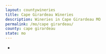 ```yaml
---
layout: countywineries
title: Cape Girardeau Wineries
description: Wineries in Cape Girardeau MO
permalink: /mo/cape girardeau/
county: cape girardeau
state: mo
---
```

-
